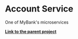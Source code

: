 # Account Service
One of MyBank's microservices

[**Link to the parent project**](https://github.com/nikopa96/mybank-api)
